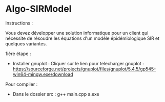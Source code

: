 # Algo-SIRModel

Instructions : 

Vous devez développer une solution informatique pour un client qui nécessite de résoudre les équations d'un modèle épidémiologique SIR et quelques variantes.

1ière étape :
- Installer gnuplot :
  Cliquer sur le lien pour telecharger gnuplot : 
  https://sourceforge.net/projects/gnuplot/files/gnuplot/5.4.5/gp545-win64-mingw.exe/download


Pour compiler :
  - Dans le dossier src :
      g++ main.cpp
      a.exe
